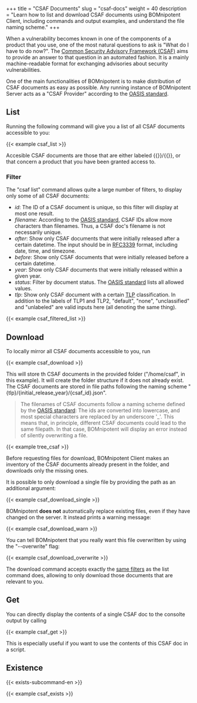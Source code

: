 +++
title = "CSAF Documents"
slug = "csaf-docs"
weight = 40
description = "Learn how to list and download CSAF documents using BOMnipotent Client, including commands and output examples, and understand the file naming scheme."
+++

When a vulnerability becomes known in one of the components of a product that you use, one of the most natural questions to ask is "What do I have to do now?". The [Common Security Advisory Framework (CSAF)](https://www.csaf.io/) aims to provide an answer to that question in an automated fashion. It is a mainly machine-readable format for exchanging advisories about security vulnerabilities.

One of the main functionalities of BOMnipotent is to make distribution of CSAF documents as easy as possible. Any running instance of BOMnipotent Server acts as a "CSAF Provider" according to the [OASIS standard](https://docs.oasis-open.org/csaf/csaf/v2.0/os/csaf-v2.0-os.html#722-role-csaf-provider).

## List

Running the following command will give you a list of all CSAF documents accessible to you:

{{< example csaf_list >}}

Accesible CSAF documents are those that are either labeled {{<tlp-white>}}/{{<tlp-clear>}}, or that concern a product that you have been granted access to.

### Filter

The "csaf list" command allows quite a large number of filters, to display only some of all CSAF documents:
- *id*: The ID of a CSAF document is unique, so this filter will display at most one result.
- *filename*: According to the [OASIS standard](https://docs.oasis-open.org/csaf/csaf/v2.0/os/csaf-v2.0-os.html#51-filename), CSAF IDs allow more characters than filenames. Thus, a CSAF doc's filename is not necessarily unique.
- *after*: Show only CSAF documents that were initially released after a certain datetime. The input should be in [RFC3339](https://datatracker.ietf.org/doc/html/rfc3339) format, including date, time, and timezone.
- *before*: Show only CSAF documents that were initially released before a certain datetime.
- *year*: Show only CSAF documents that were initially released within a given year.
- *status*: Filter by document status. The [OASIS standard](https://docs.oasis-open.org/csaf/csaf/v2.0/os/csaf-v2.0-os.html#321127-document-property---tracking---status) lists all allowed values.
- *tlp*: Show only CSAF document with a certain [TLP](https://www.first.org/tlp/) classification. In addition to the labels of TLP1 and TLP2, "default", "none", "unclassified" and "unlabeled" are valid inputs here (all denoting the same thing).

{{< example csaf_filtered_list >}}

## Download

To locally mirror all CSAF documents accessible to you, run

{{< example csaf_download >}}

This will store th CSAF documents in the provided folder ("/home/csaf", in this example). It will create the folder structure if it does not already exist. The CSAF documents are stored in file paths following the naming scheme "{tlp}/{initial_release_year}/{csaf_id}.json".

> The filenames of CSAF documents follow a naming scheme defined by the [OASIS standard](https://docs.oasis-open.org/csaf/csaf/v2.0/os/csaf-v2.0-os.html#51-filename): The ids are converted into lowercase, and most special characters are replaced by an underscore '_'. This means that, in principle, different CSAF documents could lead to the same filepath. In that case, BOMnipotent will display an error instead of silently overwriting a file.

{{< example tree_csaf >}}

Before requesting files for download, BOMnipotent Client makes an inventory of the CSAF documents already present in the folder, and downloads only the missing ones.

It is possible to only download a single file by providing the path as an additional argument:

{{< example csaf_download_single >}}

BOMnipotent **does not** automatically replace existing files, even if they have changed on the server. It instead prints a warning message:

{{< example csaf_download_warn >}}

You can tell BOMnipotent that you really want this file overwritten by using the "--overwrite" flag:

{{< example csaf_download_overwrite >}}

The download command accepts exactly the [same filters](#filtering) as the list command does, allowing to only download those documents that are relevant to you.

## Get

You can directly display the contents of a single CSAF doc to the consolte output by calling

{{< example csaf_get >}}

This is especially useful if you want to use the contents of this CSAF doc in a script.

## Existence

{{< exists-subcommand-en >}}

{{< example csaf_exists >}}

